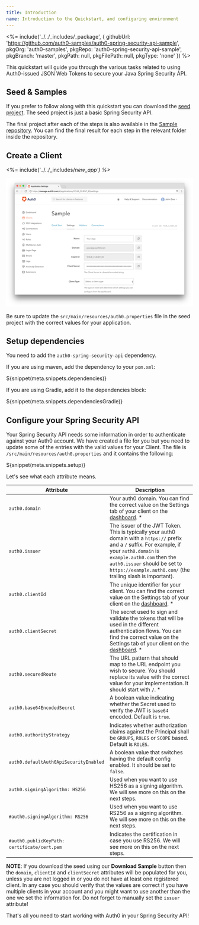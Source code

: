 ```yaml
---
title: Introduction
name: Introduction to the Quickstart, and configuring environment
---
```


<%= include('../../_includes/_package', {
githubUrl: 'https://github.com/auth0-samples/auth0-spring-security-api-sample',
pkgOrg: 'auth0-samples',
pkgRepo: 'auth0-spring-security-api-sample',
pkgBranch: 'master',
pkgPath: null,
pkgFilePath: null,
pkgType: 'none'
}) %>

This quickstart will guide you through the various tasks related to using Auth0-issued JSON Web Tokens to secure your Java Spring Security API. 

## Seed & Samples

If you prefer to follow along with this quickstart you can download the [seed project](https://github.com/auth0-samples/auth0-spring-security-api-sample/00-Starter-Seed). The seed project is just a basic Spring Security API.

The final project after each of the steps is also available in the [Sample repository](https://github.com/auth0-samples/auth0-spring-security-api-sample). You can find the final result for each step in the relevant folder inside the repository.

## Create a Client

<%= include('../../_includes/_new_app') %>_

![App Dashboard](/media/articles/angularjs/app_dashboard.png)

Be sure to update the `src/main/resources/auth0.properties` file in the seed project with the correct values for your application. 

## Setup dependencies

You need to add the `auth0-spring-security-api` dependency.

If you are using maven, add the dependency to your `pom.xml`:

${snippet(meta.snippets.dependencies)}

If you are using Gradle, add it to the dependencies block:

${snippet(meta.snippets.dependenciesGradle)}

## Configure your Spring Security API

Your Spring Security API needs some information in order to authenticate against your Auth0 account. We have created a file for you but you need to update some of the entries with the valid values for your Client. The file is `/src/main/resources/auth0.properties` and it contains the following:

${snippet(meta.snippets.setup)}

Let's see what each attribute means.

| Attribute | Description|
| --- | --- |
| `auth0.domain` | Your auth0 domain. You can find the correct value on the Settings tab of your client on the [dashboard](${uiURL}/#/applications). * |
| `auth0.issuer` | The issuer of the JWT Token. This is typically your auth0 domain with a `https://` prefix and a `/` suffix. For example, if your `auth0.domain` is `example.auth0.com` then the `auth0.issuer` should be set to `https://example.auth0.com/` (the trailing slash is important). |
| `auth0.clientId` | The unique identifier for your client. You can find the correct value on the Settings tab of your client on the [dashboard](${uiURL}/#/applications). * |
| `auth0.clientSecret` | The secret used to sign and validate the tokens that will be used in the different authentication flows. You can find the correct value on the Settings tab of your client on the [dashboard](${uiURL}/#/applications). * |
| `auth0.securedRoute` | The URL pattern that should map to the URL endpoint you wish to secure. You should replace its value with the correct value for your implementation. It should start with `/`. * |
| `auth0.base64EncodedSecret` | A boolean value indicating whether the Secret used to verify the JWT is `base64` encoded. Default is `true`. |
| `auth0.authorityStrategy` | Indicates whether authorization claims against the Principal shall be `GROUPS`, `ROLES` or `SCOPE` based. Default is `ROLES`. |
| `auth0.defaultAuth0ApiSecurityEnabled` | A boolean value that switches having the default config enabled. It should be set to `false`. |
| `auth0.signingAlgorithm: HS256` | Used when you want to use HS256 as a signing algorithm. We will see more on this on the next steps. |
| `#auth0.signingAlgorithm: RS256` | Used when you want to use RS256 as a signing algorithm. We will see more on this on the next steps. |
| `#auth0.publicKeyPath: certificate/cert.pem` | Indicates the certification in case you use RS256. We will see more on this on the next steps. |

**NOTE**: If you download the seed using our **Download Sample** button then the `domain`, `clientId` and `clientSecret` attributes will be populated for you, unless you are not logged in or you do not have at least one registered client. In any case you should verify that the values are correct if you have multiple clients in your account and you might want to use another than the one we set the information for. Do not forget to manually set the `issuer` attribute!


That's all you need to start working with Auth0 in your Spring Security API!
